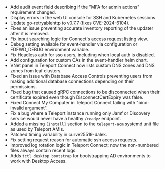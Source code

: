 * Add audit event field describing if the "MFA for admin actions" requirement changed.
* Display errors in the web UI console for SSH and Kubernetes sessions.
* Update go-retryablehttp to v0.7.7 (fixes CVE-2024-6104).
* Fixes an issue preventing accurate inventory reporting of the updater after it is removed.
* Fix input searching logic for Connect's access request listing view.
* Debug setting available for event-handler via configuration or FDFWD_DEBUG environment variable.
* Fix Headless auth for sso users, including when local auth is disabled.
* Add configuration for custom CAs in the event-handler helm chart.
* VNet panel in Teleport Connect now lists custom DNS zones and DNS zones from leaf clusters.
* Fixed an issue with Database Access Controls preventing users from making additional database connections depending on their permissions.
* Fixed bug that caused gRPC connections to be disconnected when their certificate expired even though DisconnectCertExpiry was false.
* Fixed Connect My Computer in Teleport Connect failing with "bind: invalid argument".
* Fix a bug where a Teleport instance running only Jamf or Discovery service would never have a healthy  `/readyz` endpoint.
* Added a missing `[Install]` section to the `teleport-acm` systemd unit file as used by Teleport AMIs.
* Patched timing variability in curve25519-dalek.
* Fix setting request reason for automatic ssh access requests.
* Improved log rotation logic in Teleport Connect; now the non-numbered files always contain recent logs.
* Adds `tctl desktop bootstrap` for bootstrapping AD environments to work with Desktop Access.
